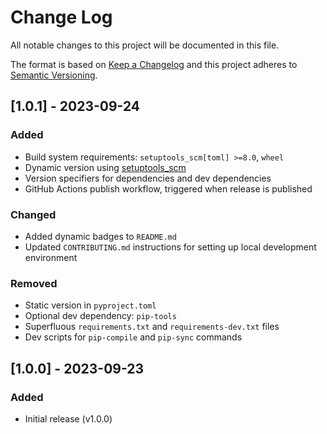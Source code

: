 # Change Log

All notable changes to this project will be documented in this file.

The format is based on [Keep a Changelog](http://keepachangelog.com/) and this project adheres to
[Semantic Versioning](http://semver.org/).

## [1.0.1] - 2023-09-24

### Added

- Build system requirements: `setuptools_scm[toml] >=8.0`, `wheel`
- Dynamic version using [setuptools_scm](https://pypi.org/project/setuptools-scm/)
- Version specifiers for dependencies and dev dependencies
- GitHub Actions publish workflow, triggered when release is published

### Changed

- Added dynamic badges to `README.md`
- Updated `CONTRIBUTING.md` instructions for setting up local development environment

### Removed

- Static version in `pyproject.toml`
- Optional dev dependency: `pip-tools`
- Superfluous `requirements.txt` and `requirements-dev.txt` files
- Dev scripts for `pip-compile` and `pip-sync` commands

## [1.0.0] - 2023-09-23

### Added

- Initial release (v1.0.0)
